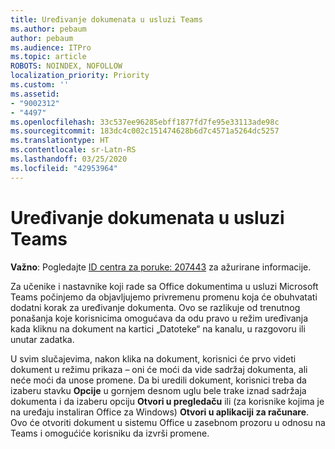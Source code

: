 ```yaml
---
title: Uređivanje dokumenata u usluzi Teams
ms.author: pebaum
author: pebaum
ms.audience: ITPro
ms.topic: article
ROBOTS: NOINDEX, NOFOLLOW
localization_priority: Priority
ms.custom: ''
ms.assetid:
- "9002312"
- "4497"
ms.openlocfilehash: 33c537ee96285ebff1877fd7fe95e33113ade98c
ms.sourcegitcommit: 183dc4c002c151474628b6d7c4571a5264dc5257
ms.translationtype: HT
ms.contentlocale: sr-Latn-RS
ms.lasthandoff: 03/25/2020
ms.locfileid: "42953964"
---
```

# <a name="editing-documents-in-teams"></a>Uređivanje dokumenata u usluzi Teams

**Važno**: Pogledajte [ID centra za poruke: 207443](https://admin.microsoft.com/Adminportal/Home?source=applauncher#MessageCenter?id=MC207443) za ažurirane informacije. 

Za učenike i nastavnike koji rade sa Office dokumentima u usluzi Microsoft Teams počinjemo da objavljujemo privremenu promenu koja će obuhvatati dodatni korak za uređivanje dokumenta. Ovo se razlikuje od trenutnog ponašanja koje korisnicima omogućava da odu pravo u režim uređivanja kada kliknu na dokument na kartici „Datoteke“ na kanalu, u razgovoru ili unutar zadatka.

U svim slučajevima, nakon klika na dokument, korisnici će prvo videti dokument u režimu prikaza – oni će moći da vide sadržaj dokumenta, ali neće moći da unose promene. Da bi uredili dokument, korisnici treba da izaberu stavku **Opcije** u gornjem desnom uglu bele trake iznad sadržaja dokumenta i da izaberu opciju **Otvori u pregledaču** ili (za korisnike kojima je na uređaju instaliran Office za Windows) **Otvori u aplikaciji za računare**. Ovo će otvoriti dokument u sistemu Office u zasebnom prozoru u odnosu na Teams i omogućiće korisniku da izvrši promene.
